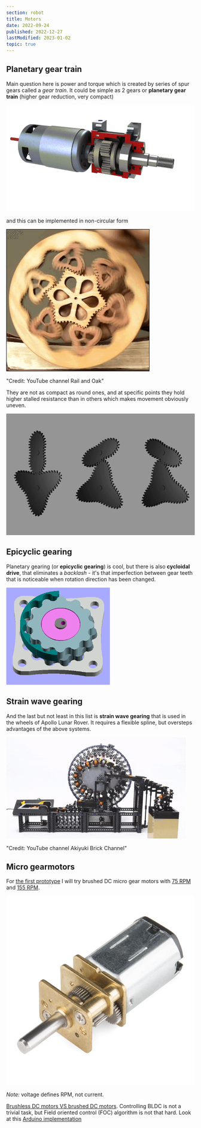 ```yaml
---
section: robot
title: Motors
date: 2022-09-24
published: 2022-12-27
lastModified: 2023-01-02
topic: true
---
```



## Planetary gear train

Main question here is power and torque which is created by series of spur gears called a _gear train_. It could be simple as 2 gears or **planetary gear train** (higher gear reduction, very compact) 

![Planetary gear train](./planetary_gear_train.gif)

and this can be implemented in non-circular form 

![Non-circular planetary gear train](./non_circular_planetary_gear_train.gif "Credit: YouTube channel Rail and Oak")

"Credit: YouTube channel Rail and Oak"

They are not as compact as round ones, and at specific points they hold higher stalled resistance than in others which makes movement obviously uneven.

![Non-circular gears](./non-circular-gears.jpg "Credit: Gertrude Stein and Alice B. Toklas Non-circular gears")


## Epicyclic gearing

Planetary gearing (or **epicyclic gearing**) is cool, but there is also **cycloidal drive**, that eliminates a _backlash_ - it's that imperfection between gear teeth that is noticeable when rotation direction has been changed. 

![Epicyclic gearing](./cycloidal_gearing.gif)


## Strain wave gearing

And the last but not least in this list is **strain wave gearing** that is used in the wheels of Apollo Lunar Rover. It requires a flexible spline, but oversteps advantages of the above systems.

![Strain wave gearing](./strain_wave_gearing.gif "Credit: YouTube channel Akiyuki Brick Channel")

"Credit: YouTube channel Akiyuki Brick Channel"


## Micro gearmotors

For [the first prototype](/make/robot/prototype-1) I will try brushed DC micro gear motors with [75 RPM](https://www.digikey.com/en/products/detail/pimoroni-ltd/COM0806/6873670) and [155 RPM](https://www.digikey.com/en/products/detail/dfrobot/FIT0483/7087160).

![Microgear motor](./micro_gearmotor.jpg)

_Note:_ voltage defines RPM, not current. 

[Brushless DC motors VS brushed DC motors](https://www.renesas.com/us/en/support/engineer-school/brushless-dc-motor-01-overview). Controlling BLDC is not a trivial task, but Field oriented control (FOC) algorithm is not that hard. Look at this [Arduino implementation](https://docs.simplefoc.com/)
